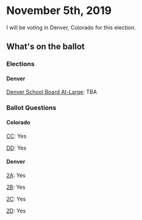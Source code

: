 # November 5th, 2019

I will be voting in Denver, Colorado for this election.

## What's on the ballot

### Elections

#### Denver

[Denver School Board At-Large](school_board_at_large.md): TBA

### Ballot Questions

#### Colorado

[CC](cc.md): Yes

[DD](dd.md): Yes

#### Denver

[2A](2a.md): Yes

[2B](2b.md): Yes

[2C](2c.md): Yes

[2D](2d.md): Yes

